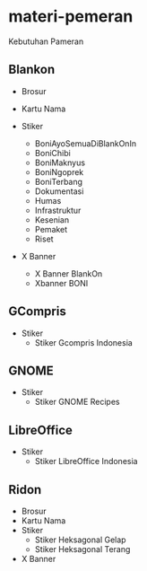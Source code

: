 # materi-pemeran
Kebutuhan Pameran

## Blankon
- Brosur
- Kartu Nama
- Stiker
  - BoniAyoSemuaDiBlankOnIn
  - BoniChibi
  - BoniMaknyus
  - BoniNgoprek
  - BoniTerbang
  - Dokumentasi
  - Humas
  - Infrastruktur 
  - Kesenian
  - Pemaket 
  - Riset

- X Banner
  - X Banner BlankOn
  - Xbanner BONI 

## GCompris
- Stiker
  - Stiker Gcompris Indonesia

## GNOME
- Stiker
  - Stiker GNOME Recipes 

## LibreOffice
- Stiker
  - Stiker LibreOffice Indonesia

## Ridon
- Brosur
- Kartu Nama
- Stiker
  - Stiker Heksagonal Gelap
  - Stiker Heksagonal Terang
- X Banner

